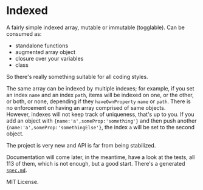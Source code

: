 # Indexed

A fairly simple indexed array, mutable or immutable (togglable). Can be consumed as:

- standalone functions
- augmented array object
- closure over your variables
- class

So there's really something suitable for all coding styles.

The same array can be indexed by multiple indexes; for example, if you set an index `name` and an index `path`, items will be indexed on one, or the other, or both, or none, depending if they `haveOwnProperty` `name` or `path`. There is no enforcement on having an array comprised of same objects.  
However, indexes will not keep track of uniqueness, that's up to you. If you add an object with `{name:'a',someProp:'something'}` and then push another `{name:'a',someProp:'somethingElse'}`, the index `a` will be set to the second object.

The project is very new and API is far from being stabilized.

Documentation will come later, in the meantime, have a look at the tests, all 113 of them, which is not enough, but a good start. There's a generated [`spec.md`](./blob/master/spec.md).

MIT License.
